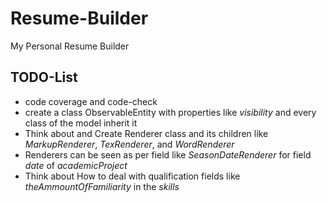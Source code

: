 # Resume-Builder
My Personal Resume Builder

## TODO-List
 * code coverage and code-check
 * create a class ObservableEntity with properties like _visibility_ and every class of the model inherit it
 * Think about and Create Renderer class and its children like _MarkupRenderer_, _TexRenderer_, and _WordRenderer_
 * Renderers can be seen as per field like _SeasonDateRenderer_ for field _date_ of _academicProject_
 * Think about How to deal with qualification fields like _theAmmountOfFamiliarity_ in the _skills_  
